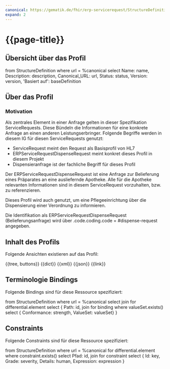 ```yaml
---
canonical: https://gematik.de/fhir/erp-servicerequest/StructureDefinition/erp-service-dispense-prescription-request
expand: 2
---
```


# {{page-title}}

## Übersicht über das Profil

<fql output="table">
	from
		StructureDefinition
	where
		url = %canonical
	select
		Name: name,
		Description: description,
		Canonical_URL: url,
		Status: status,
		Version: version,
    'Basiert auf': baseDefinition
</fql>

## Über das Profil

### Motivation

Als zentrales Element in einer Anfrage gelten in dieser Spezifikation ServiceRequests. Diese Bündeln die Informationen für eine konkrete Anfrage an einen anderen Leistungserbringer. Folgende Begriffe werden in diesem IG für diesen ServiceRequests genutzt:

* ServiceRequest meint den Request als Basisprofil von HL7
* ERPServiceRequestDispenseRequest meint konkret dieses Profil in diesem Projekt
* Dispensieranfrage ist der fachliche Begriff für dieses Profil

Der ERPServiceRequestDispenseRequest ist eine Anfrage zur Belieferung eines Präparates an eine ausliefernde Apotheke. Alle für die Apotheke relevanten Informationen sind in diesem ServiceRequest vorzuhalten, bzw. zu referenzieren.

Dieses Profil wird auch genutzt, um eine Pflegeeinrichtung über die Dispensierung einer Verordnung zu informieren.

Die Identifikation als ERPServiceRequestDispenseRequest (Belieferungsanfrage) wird über .code.coding.code = #dispense-request angegeben.

## Inhalt des Profils

Folgende Ansichten existieren auf das Profil:

<tabs>
<tab title="Overview">
	{{tree, buttons}}
</tab>
<tab title="Detailed view">
	{{dict}}
</tab>
<tab title="XML">
	{{xml}}
</tab>
<tab title="JSON">	
	{{json}}
</tab>
<tab title="Link">
	{{link}}
</tab>
</tabs>

## Terminologie Bindings

Folgende Bindings sind für diese Ressource spezifiziert:

<fql>
	from
    	StructureDefinition
	where
    	url = %canonical
	select
    	join for differential.element
      		select {
				Path: id,
				join
				for binding
				where valueSet.exists()
				select {
					Conformance: strength,
					ValueSet: valueSet}
        	}
</fql>

## Constraints

Folgende Constraints sind für diese Ressource spezifiziert:

<fql>
    from
		StructureDefinition
    where
		url = %canonical
    for differential.element where constraint.exists()
    select
    Pfad: id,
    join for constraint
        select {
				Id: key,
				Grade: severity,
				Details: human,
				Expression: expression
				}
</fql>